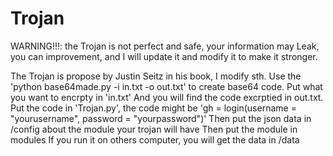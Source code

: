 # Trojan

WARNING!!!: the Trojan is not perfect and safe, your information may Leak, you can improvement, and I will update it and modify it to make it stronger.

The Trojan is propose by Justin Seitz in his book, I modify sth.
Use the 'python base64made.py -i in.txt -o out.txt' to create base64 code. 
Put what you want to encrpty in 'in.txt'
And you will find the code excrptied in out.txt.
Put the code in 'Trojan.py', the code might be 'gh = login(username = "yourusername", password = "yourpassword")'
Then put the json data in /config about the module your trojan will have
Then put the module in modules
If you run it on others computer, you will get the data in /data

